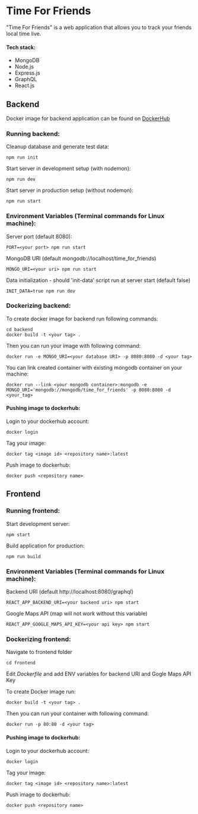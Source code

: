 # Time For Friends

"Time For Friends" is a web application that allows you to track your friends local time live.

#### Tech stack:  
- MongoDB 
- Node.js
- Express.js 
- GraphQL 
- React.js


## Backend

Docker image for backend application can be found on [DockerHub](https://cloud.docker.com/u/nawajo/repository/docker/nawajo/time_for_friends)

### Running backend:

Cleanup database and generate test data:  
```
npm run init
```

Start server in development setup (with nodemon):
  
```
npm run dev
```

Start server in production setup (without nodemon):
  
```
npm run start
```

### Environment Variables (Terminal commands for Linux machine):

Server port (default 8080):
  
```
PORT=<your port> npm run start 
```

MongoDB URI (default mongodb://localhost/time_for_friends)  

```
MONGO_URI=<your uri> npm run start
```

Data initialization - should 'init-data' script run at server start (default false)  
```
INIT_DATA=true npm run dev
```

### Dockerizing backend:
To create docker image for backend run following commands:
```
cd backend
docker build -t <your tag> .
```

Then you can run your image with following command:

```
docker run -e MONGO_URI=<your database URI> -p 8080:8080 -d <your tag>
```

You can link created container with existing mongodb container on your machine:
```
docker run --link <your mongodb container>:mongodb -e MONGO_URI='mongodb://mongodb/time_for_friends' -p 8080:8080 -d <your_tag>
```

#### Pushing image to dockerhub:
Login to your dockerhub account:
```
docker login
```
Tag your image:
```
docker tag <image id> <repository name>:latest
```
Push image to dockerhub:
```
docker push <repository name>
```


## Frontend

### Running frontend:

Start development server:  
```
npm start
```

Build application for production:  
```
npm run build
```

### Environment Variables (Terminal commands for Linux machine):  

Backend URI (default http://localhost:8080/graphql)  

```
REACT_APP_BACKEND_URI=<your backend uri> npm start
```


Google Maps API (map will not work without this variable)

```
REACT_APP_GOOGLE_MAPS_API_KEY=<your api key> npm start
```

### Dockerizing frontend:

Navigate to frontend folder

```
cd frontend
```

Edit *Dockerfile* and add ENV variables for backend URI and Gogle Maps API Key

To create Docker image run:
```
docker build -t <your tag> .
```
Then you can run your container with following command:
```
docker run -p 80:80 -d <your tag>
```

#### Pushing image to dockerhub:
Login to your dockerhub account:
```
docker login
```
Tag your image:
```
docker tag <image id> <repository name>:latest
```
Push image to dockerhub:
```
docker push <repository name>
```




